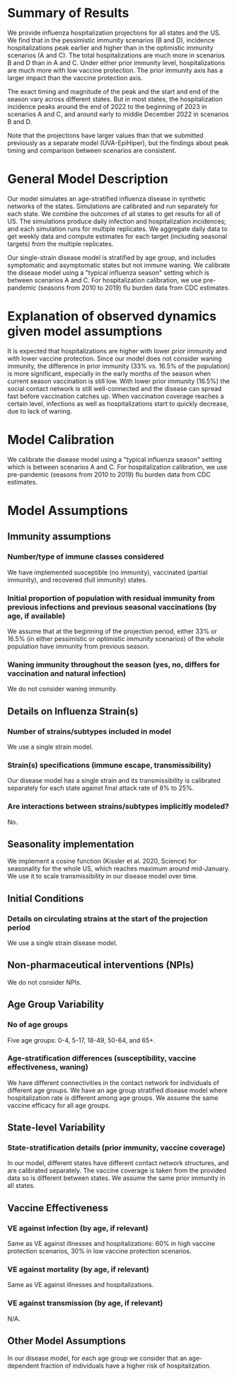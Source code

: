 # Summary of Results
We provide influenza hospitalization projections for all states and the US. We find that in the pessimistic immunity scenarios (B and D), incidence hospitalizations peak earlier and higher than in the optimistic immunity scenarios (A and C). The total hospitalizations are much more in scenarios B and D than in A and C. Under either prior immunity level, hospitalizations are much more with low vaccine protection. The prior immunity axis has a larger impact than the vaccine protection axis.

The exact timing and magnitude of the peak and the start and end of the season vary across different states. But in most states, the hospitalization incidence peaks around the end of 2022 to the beginning of 2023 in scenarios A and C, and around early to middle December 2022 in scenarios B and D.

Note that the projections have larger values than that we submitted previously as a separate model (UVA-EpiHiper), but the findings about peak timing and comparison between scenarios are consistent.

# General Model Description
Our model simulates an age-stratified influenza disease in synthetic networks of the states. Simulations are calibrated and run separately for each state. We combine the outcomes of all states to get results for all of US. The simulations produce daily infection and hospitalization incidences; and each simulation runs for multiple replicates. We aggregate daily data to get weekly data and compute estimates for each target (including seasonal targets) from the multiple replicates.

Our single-strain disease model is stratified by age group, and includes symptomatic and asymptomatic states but not immune waning. We calibrate the disease model using a "typical influenza season" setting which is between scenarios A and C. For hospitalization calibration, we use pre-pandemic (seasons from 2010 to 2019) flu burden data from CDC estimates.

# Explanation of observed dynamics given model assumptions
It is expected that hospitalizations are higher with lower prior immunity and with lower vaccine protection. Since our model does not consider waning immunity, the difference in prior immunity (33% vs. 16.5% of the population) is more significant, especially in the early months of the season when current season vaccination is still low. With lower prior immunity (16.5%) the social contact network is still well-connected and the disease can spread fast before vaccination catches up. When vaccination coverage reaches a certain level, infections as well as hospitalizations start to quickly decrease, due to lack of waning.

# Model Calibration
We calibrate the disease model using a "typical influenza season" setting which is between scenarios A and C. For hospitalization calibration, we use pre-pandemic (seasons from 2010 to 2019) flu burden data from CDC estimates.

# Model Assumptions
## Immunity assumptions
### Number/type of immune classes considered
We have implemented susceptible (no immunity), vaccinated (partial immunity), and recovered (full immunity) states.

### Initial proportion of population with residual immunity from previous infections and previous seasonal vaccinations (by age, if available)
We assume that at the beginning of the projection period, either 33% or 16.5% (in either pessimistic or optimistic immunity scenarios) of the whole population have immunity from previous season.

### Waning immunity throughout the season (yes, no, differs for vaccination and natural infection)
We do not consider waning immunity.

## Details on Influenza Strain(s)
### Number of strains/subtypes included in model
We use a single strain model.

### Strain(s) specifications (immune escape, transmissibility)
Our disease model has a single strain and its transmissibility is calibrated separately for each state against final attack rate of 8% to 25%.

### Are interactions between strains/subtypes implicitly modeled?
No.

## Seasonality implementation
We implement a cosine function (Kissler et al. 2020, Science) for seasonality for the whole US, which reaches maximum around mid-January. We use it to scale transmissibility in our disease model over time.

## Initial Conditions
### Details on circulating strains at the start of the projection period
We use a single strain disease model.

## Non-pharmaceutical interventions (NPIs)
We do not consider NPIs.

## Age Group Variability
### No of age groups
Five age groups: 0-4, 5-17, 18-49, 50-64, and 65+.

### Age-stratification differences (susceptibility, vaccine effectiveness, waning)
We have different connectivities in the contact network for individuals of different age groups. We have an age group stratified disease model where hospitalization rate is different among age groups. We assume the same vaccine efficacy for all age groups.

## State-level Variability
### State-stratification details (prior immunity, vaccine coverage)
In our model, different states have different contact network structures, and are calibrated separately. The vaccine coverage is taken from the provided data so is different between states. We assume the same prior immunity in all states.

## Vaccine Effectiveness
### VE against infection (by age, if relevant)
Same as VE against illnesses and hospitalizations: 60% in high vaccine protection scenarios, 30% in low vaccine protection scenarios.

### VE against mortality (by age, if relevant)
Same as VE against illnesses and hospitalizations.

### VE against transmission (by age, if relevant)
N/A.

## Other Model Assumptions
In our disease model, for each age group we consider that an age-dependent fraction of individuals have a higher risk of hospitalization.
